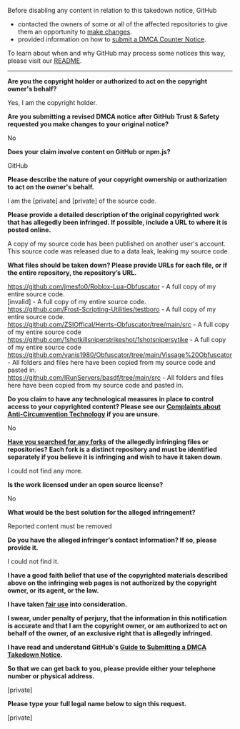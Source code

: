 Before disabling any content in relation to this takedown notice, GitHub
- contacted the owners of some or all of the affected repositories to give them an opportunity to [make changes](https://docs.github.com/en/github/site-policy/dmca-takedown-policy#a-how-does-this-actually-work).
- provided information on how to [submit a DMCA Counter Notice](https://docs.github.com/en/articles/guide-to-submitting-a-dmca-counter-notice).

To learn about when and why GitHub may process some notices this way, please visit our [README](https://github.com/github/dmca/blob/master/README.md#anatomy-of-a-takedown-notice).

---

**Are you the copyright holder or authorized to act on the copyright owner's behalf?**  
  
Yes, I am the copyright holder.  
  
**Are you submitting a revised DMCA notice after GitHub Trust & Safety requested you make changes to your original notice?**  
  
No  
  
**Does your claim involve content on GitHub or npm.js?**  
  
GitHub  
  
**Please describe the nature of your copyright ownership or authorization to act on the owner's behalf.**  
  
I am the [private] and [private] of the source code.  
  
**Please provide a detailed description of the original copyrighted work that has allegedly been infringed. If possible, include a URL to where it is posted online.**  
  
A copy of my source code has been published on another user's account. This source code was released due to a data leak, leaking my source code.  
  
**What files should be taken down? Please provide URLs for each file, or if the entire repository, the repository’s URL.**  
  
https://github.com/jmesfo0/Roblox-Lua-Obfuscator - A full copy of my entire source code.  
[invalid] - A full copy of my entire source code.  
https://github.com/Frost-Scripting-Utilities/testboro - A full copy of my entire source code.  
https://github.com/ZSIOffical/Herrts-Obfuscator/tree/main/src - A full copy of my entire source code  
https://github.com/1shotkillsniperstrikeshot/1shotsnipersytike - A full copy of my entire source code  
https://github.com/vanis1980/Obfuscator/tree/main/Vissage%20Obfuscator - All folders and files here have been copied from my source code and pasted in.  
https://github.com/IRunServers/basdf/tree/main/src - All folders and files here have been copied from my source code and pasted in.  
  
**Do you claim to have any technological measures in place to control access to your copyrighted content? Please see our <a href="https://docs.github.com/articles/guide-to-submitting-a-dmca-takedown-notice#complaints-about-anti-circumvention-technology">Complaints about Anti-Circumvention Technology</a> if you are unsure.**  
  
No  
  
**<a href="https://docs.github.com/articles/dmca-takedown-policy#b-what-about-forks-or-whats-a-fork">Have you searched for any forks</a> of the allegedly infringing files or repositories? Each fork is a distinct repository and must be identified separately if you believe it is infringing and wish to have it taken down.**  
  
I could not find any more.  
  
**Is the work licensed under an open source license?**  
  
No  
  
**What would be the best solution for the alleged infringement?**  
  
Reported content must be removed  
  
**Do you have the alleged infringer’s contact information? If so, please provide it.**  
  
I could not find it.  
  
**I have a good faith belief that use of the copyrighted materials described above on the infringing web pages is not authorized by the copyright owner, or its agent, or the law.**  
  
**I have taken <a href="https://www.lumendatabase.org/topics/22">fair use</a> into consideration.**  
  
**I swear, under penalty of perjury, that the information in this notification is accurate and that I am the copyright owner, or am authorized to act on behalf of the owner, of an exclusive right that is allegedly infringed.**  
  
**I have read and understand GitHub's <a href="https://docs.github.com/articles/guide-to-submitting-a-dmca-takedown-notice/">Guide to Submitting a DMCA Takedown Notice</a>.**  
  
**So that we can get back to you, please provide either your telephone number or physical address.**  
  
[private]
  
**Please type your full legal name below to sign this request.**  
  
[private]
